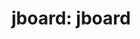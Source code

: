 jboard: jboard
==============================================================================================
